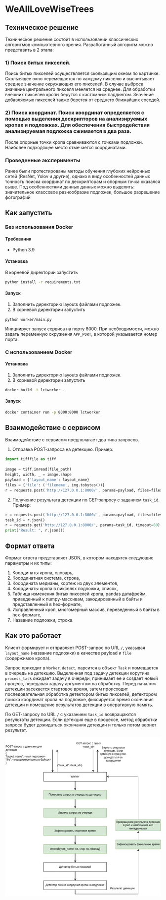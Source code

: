 # WeAllLoveWiseTrees
## Техническое решение
Техническое решение состоит в использовании классических алгоритмов компьютерного зрения. Разработанный алгоритм можно представить в 2 этапа:
### 1) Поиск битых пикселей.
Поиск битых пикселей осуществляется скользящим окном по картинке. Скользящее окно перемещается по каждому пикселю и высчитывает среднее значение окружающих его пикселей. В случае выброса значение центрального пикселя меняется на среднее.
Для обработки внешних пикселей кропы берутся с кастомным паддингом. Значение добавляемых пикселей также берется от среднего ближайших соседей.
### 2) Поиск координат. Поиск координат определяется с помощью выделения дескрипторов на анализируемых кропах и подложках. Для обеспечения быстродействия анализируемая подложка сжимается в два раза.
После опорные точки кропа сравниваются с точками подложки. Наиболее подходящее место отмечается координатами.

### Проведенные эксперименты
Ранее были протестированы методы обучения глубоких нейронных сетей (ResNet, Yolov и другие), однако в виду особенностей данных точность поиска координат по дескрипторам и опорным точка оказался выше.
Под особенностями данных данных можно выделить: значительное классовое разнообразие подложек, большое разрешение фотографий
## Как запустить
### Без использования Docker
#### Требования
- Python 3.9

#### Установка
В корневой директории запустить

```bash
python install -r requirements.txt
```

#### Запуск
1. Заполнить директорию layouts файлами подложек.
2. В корневой директории запустить

```python worker/main.py```

Инициирует запуск сервиса на порту 8000.
При необходимости, можно задать переменную окружения `APP_PORT`, в которой указывается номер порта.

### С использованием Docker
#### Установка
1. Заполнить директорию layouts файлами подложек.
2. В корневой директории запустить

```bash
docker build -t lctworker .
```

#### Запуск
```bash
docker container run -p 8000:8000 lctworker
```

## Взаимодействие с сервисом
Взаимодействие с сервисом предполагает два типа запросов.
1. Отправка POST-запроса на детекцию. Пример:
```python
import tifffile as tiff

image = tiff.imread(file_path)
height, width, _ = image.shape
payload = {'layout_name': layout_name}
files = {'file': ('filename', img.tobytes())}
r = requests.post('http://127.0.0.1:8000/', params=payload, files=files)
```

2. Получение результата детекции по GET-запросу с заданием `task_id`. Пример:
```python
r = requests.post('http://127.0.0.1:8000/', params=payload, files=files)
task_id = r.json()
r = requests.get('http://127.0.0.1:8000/', params=task_id, timeout=60)
print("Result: ", r.json())
```
## Формат ответа

Формат ответа представляет JSON, в котором находятся следующие параметры и их типы:
1) Координаты кропа, словарь,
2) Координатная система, строка,
3) Координата медианы, кортеж из двух элементов,
4) Координаты кропа в пикселях подложки, список,
5) Таблица изменения битых пикселей кропа, pandas датафрейм, приведенный к numpy-массивам, закодированный в байты и представленный в hex-формате,
6) Исправленный кроп, многомерный массив, переведенный в байты в hex-формате,
7) Название подложки, строка.

## Как это работает
Клиент формирует и отправляет POST-запрос по URL `/`, указывая `layout_name` (название подложки) в качестве payload и
`file` (содержимое кропа).

Запрос приходит в `Worker.detect`, парсится в объект `Task` и помещается в очередь на детекцию.
Выделенная под задачу детекции корутина `process_task` ожидает задачу в очереди, принимает ее и создает новый процесс,
передавая задачу аргументом на обработку. Перед началом детекции засекается стартовое время, затем происходит
последовательная обработка детектором битых пикселей, детектором поиска координат кропа на подложке, фиксируется время
окончания детекции и помещение результатов детекции в оперативную память.

По GET-запросу по URL `/` с указанием `task_id` возвращаются результаты детекции. Если детекция еще в процессе, метод
обработки запроса будет дожидаться окончания детекции и только потом вернет результат.

![System design](docs/System%20Design-Page.png)
